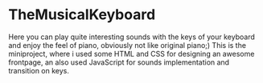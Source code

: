 # TheMusicalKeyboard
Here you can play quite interesting sounds with the keys of your keyboard and enjoy the feel of piano, obviously not like original piano;)
This is the miniproject, where i used some HTML and CSS for designing an awesome frontpage, an also used JavaScript for sounds implementation and transition on keys.

